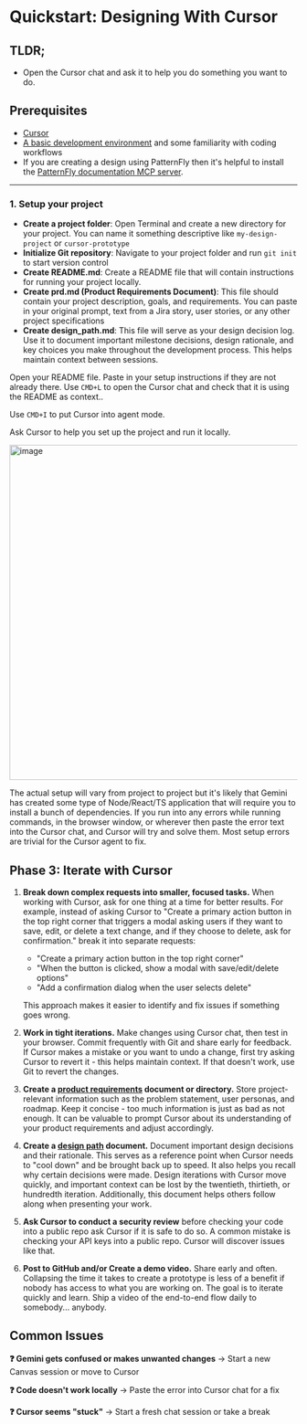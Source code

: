 # Quickstart: Designing With Cursor

## TLDR;

- Open the Cursor chat and ask it to help you do something you want to do.

## Prerequisites

- [Cursor](https://www.cursor.com/)
- [A basic development environment](/development-environment-setup.md) and some familiarity with coding workflows
- If you are creating a design using PatternFly then it's helpful to install the [PatternFly documentation MCP server](https://cursor.com/install-mcp?name=context7&config=eyJ1cmwiOiJodHRwczovL21jcC5jb250ZXh0Ny5jb20vbWNwIn0%3D).

---

### 1. Setup your project


- **Create a project folder**: Open Terminal and create a new directory for your project. You can name it something descriptive like `my-design-project` or `cursor-prototype`
- **Initialize Git repository**: Navigate to your project folder and run `git init` to start version control
- **Create README.md**: Create a README file that will contain instructions for running your project locally.
- **Create prd.md (Product Requirements Document)**: This file should contain your project description, goals, and requirements. You can paste in your original prompt, text from a Jira story, user stories, or any other project specifications
- **Create design_path.md**: This file will serve as your design decision log. Use it to document important milestone decisions, design rationale, and key choices you make throughout the development process. This helps maintain context between sessions.

Open your README file. Paste in your setup instructions if they are not already there. Use `CMD+L` to open the Cursor chat and check that it is using the README as context..

Use `CMD+I` to put Cursor into agent mode. 

Ask Cursor to help you set up the project and run it locally.

<img width="587" alt="image" src="https://github.com/user-attachments/assets/158e85f9-c35f-4240-a67b-0aa22d88d7d4" />  

  
The actual setup will vary from project to project but it's likely that Gemini has created some type of Node/React/TS application that will require you to install a bunch of dependencies. If you run into any errors while running commands, in the browser window, or wherever then paste the error text into the Cursor chat, and Cursor will try and solve them. Most setup errors are trivial for the Cursor agent to fix.


## Phase 3: Iterate with Cursor

1. **Break down complex requests into smaller, focused tasks.** When working with Cursor, ask for one thing at a time for better results. For example, instead of asking Cursor to "Create a primary action button in the top right corner that triggers a modal asking users if they want to save, edit, or delete a text change, and if they choose to delete, ask for confirmation." break it into separate requests:
   - "Create a primary action button in the top right corner"
   - "When the button is clicked, show a modal with save/edit/delete options"
   - "Add a confirmation dialog when the user selects delete"
   
   This approach makes it easier to identify and fix issues if something goes wrong.

2. **Work in tight iterations.** Make changes using Cursor chat, then test in your browser. Commit frequently with Git and share early for feedback. If Cursor makes a mistake or you want to undo a change, first try asking Cursor to revert it - this helps maintain context. If that doesn't work, use Git to revert the changes.

3. **Create a [product requirements](product-requirements.md) document or directory.** Store project-relevant information such as the problem statement, user personas, and roadmap. Keep it concise - too much information is just as bad as not enough. It can be valuable to prompt Cursor about its understanding of your product requirements and adjust accordingly.

4. **Create a [design path](design-path.md) document.** Document important design decisions and their rationale. This serves as a reference point when Cursor needs to "cool down" and be brought back up to speed. It also helps you recall why certain decisions were made. Design iterations with Cursor move quickly, and important context can be lost by the twentieth, thirtieth, or hundredth iteration. Additionally, this document helps others follow along when presenting your work.

5. **Ask Cursor to conduct a security review** before checking your code into a public repo ask Cursor if it is safe to do so. A common mistake is checking your API keys into a public repo. Cursor will discover issues like that.

6. **Post to GitHub and/or Create a demo video.** Share early and often. Collapsing the time it takes to create a prototype is less of a benefit if nobody has access to what you are working on. The goal is to iterate quickly and learn. Ship a video of the end-to-end flow daily to somebody... anybody.


## Common Issues

**❓ Gemini gets confused or makes unwanted changes**
→ Start a new Canvas session or move to Cursor

**❓ Code doesn't work locally**
→ Paste the error into Cursor chat for a fix

**❓ Cursor seems "stuck"**
→ Start a fresh chat session or take a break
